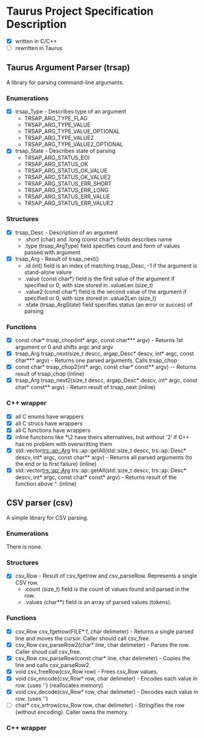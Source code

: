 # Taurus Project Specification Description

 - [x] written in C/C++
 - [ ] rewritten in Taurus

## Taurus Argument Parser (trsap)

A library for parsing command-line argumants.

### Enumerations
 - [x] trsap_Type - Describes type of an argument
    - TRSAP_ARG_TYPE_FLAG
	- TRSAP_ARG_TYPE_VALUE
	- TRSAP_ARG_TYPE_VALUE_OPTIONAL
	- TRSAP_ARG_TYPE_VALUE2
	- TRSAP_ARG_TYPE_VALUE2_OPTIONAL
 - [x] trsap_State - Describes state of parsing
    - TRSAP_ARG_STATUS_EOI
    - TRSAP_ARG_STATUS_OK
	- TRSAP_ARG_STATUS_OK_VALUE
	- TRSAP_ARG_STATUS_OK_VALUE2
    - TRSAP_ARG_STATUS_ERR_SHORT
    - TRSAP_ARG_STATUS_ERR_LONG
	- TRSAP_ARG_STATUS_ERR_VALUE
	- TRSAP_ARG_STATUS_ERR_VALUE2

### Structures
 - [x] trsap_Desc - Description of an argument 
    - .short (char) and .long (const char*) fields describes name
    - .type (trsap_ArgType) field specifies count and form of values passed with argument
 - [x] trsap_Arg - Result of trsap_next()
    - .id (int) field is an index of matching trsap_Desc, -1 if the argument is stand-alone valure
    - .value (const char*) field is the first value of the argument if specified or 0, with size stored in .valueLen (size_t)
    - .value2 (const char*) field is the second value of the argument if specified or 0, with size stored in .value2Len (size_t)
    - .state (trsap_ArgState) field specifies status (an error or succes) of parsing

### Functions
 - [x] const char* trsap_chop(int* argc, const char*** argv) - Returns 1st argument or 0 and shifts argc and argv
 - [x] trsap_Arg trsap_next(size_t descc, argap_Desc* descv, int* argc, const char*** argv) - Returns one parsed arguments. Calls trsap_chop
 - [x] const char* trsap_chop2(int* argc, const char* const** argv) -- Returns result of trsap_chop (inline)
 - [x] trsap_Arg trsap_next2(size_t descc, argap_Desc* descv, int* argc, const char* const** argv) - Return result of trsap_next (inline)

### C++ wrapper
 - [x] all C enums have wrappers
 - [x] all C strucs have wrappers
 - [x] all C functions have wrappers
 - [x] inline functions like *\2 have theirs alternatives, but without '2' if C++ has no problem with overwritting them
 - [x] std::vector<trs::ap::Arg> trs::ap::getAll(std::size_t descc, trs::ap::Desc* descv, int* argc, const char** argv) - Returns all parsed arguments (to the end or to first failure) (inline)
 - [x] std::vector<trs::ap::Arg> trs::ap::getAll(std::size_t descc, trs::ap::Desc* descv, int* argc, const char* const* argv) - Returns result of the function above ^. (inline)

## CSV parser (csv)

A simple library for CSV parsing.

### Enumerations
There is none.

### Structures
 - [x] csv_Row - Result of csv_fgetrow and csv_parseRow. Represents a single CSV row.
    - .count (size_t) field is the count of values found and parsed in the row.
    - .values (char**) field is an array of parsed values (tokens).

### Functions
 - [x] csv_Row csv_fgetrow(FILE* f, char delimeter) - Returns a single parsed line and moves the cursor. Caller should call csv_free.
 - [x] csv_Row csv_parseRow2(char* line, char delimeter) - Parses the row. Caller shoud call csv_free.
 - [x] csv_Row csv_parseRow(const char* line, char delimeter) - Copies the line and calls csv_parseRow2.
 - [x] void csv_freeRow(csv_Row row) - Frees csv_Row values.
 - [x] void csv_encode(csv_Row* row, char delimeter) - Encodes each value in row. (uses '\') (reallocates memory)
 - [x] void csv_decode(csv_Row* row, char delimeter) - Decodes each value in row. (uses '\')
 - [ ] char* csv_srtrow(csv_Row row, char delimeter) - Stringifies the row (without encoding). Caller owns the memory.

### C++ wrapper


